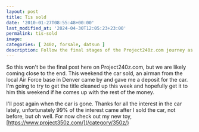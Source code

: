 ```yaml
---
layout: post
title: Tis sold
date: '2010-01-27T08:55:48+00:00'
last_modified_at: '2024-04-30T12:05:23+23:00'
permalink: tis-sold
image: 
categories: [ 240z, forsale, datsun ]
description: Follow the final stages of the Project240z.com journey as our precious car finds a new home with an airman. Stay tuned for more!
---
```


So this won't be the final post here on Project240z.com, but we are likely coming close to the end. This weekend the car sold, an airman from the local Air Force base in Denver came by and gave me a deposit for the car. I'm going to try to get the title cleaned up this week and hopefully get it to him this weekend if he comes up with the rest of the money.

I'll post again when the car is gone. Thanks for all the interest in the car lately, unfortunately 99% of the interest came after I sold the car, not before, but oh well. For now check out my new toy, [https://www.project350z.com/](/category/350z/)


